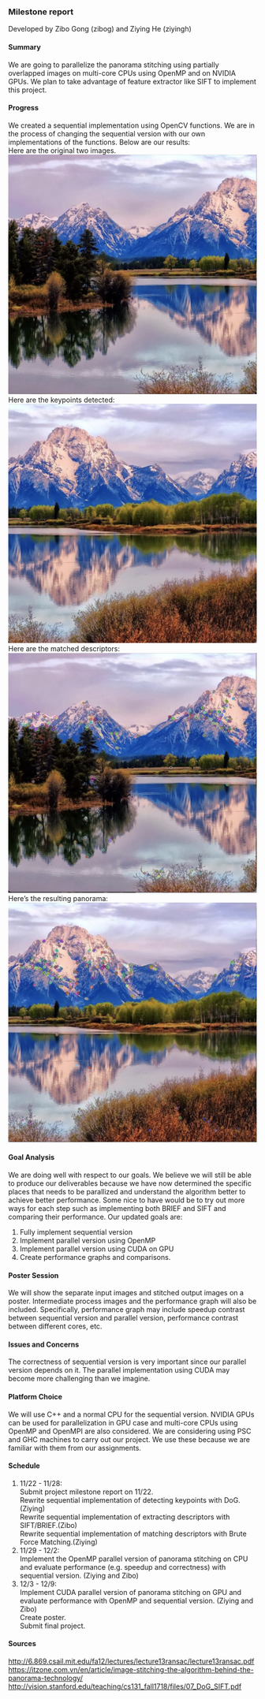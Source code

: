 ### Milestone report 

Developed by Zibo Gong (zibog) and Ziying He (ziyingh)

#### Summary
We are going to parallelize the panorama stitching using partially overlapped images on multi-core CPUs using OpenMP and on NVIDIA GPUs. We plan to take advantage of feature extractor like SIFT to implement this project.

#### Progress
We created a sequential implementation using OpenCV functions. We are in the process of changing the sequential version with our own implementations of the functions. Below are our results:  
Here are the original two images.
![](p1.png)
Here are the keypoints detected:
![](p2.png)
Here are the matched descriptors:
![](p3.png)
Here’s the resulting panorama:
![](p4.png)

#### Goal Analysis
We are doing well with respect to our goals. We believe we will still be able to produce our deliverables because we have now determined the specific places that needs to be parallized and understand the algorithm better to achieve better performance. Some nice to have would be to try out more ways for each step such as implementing both BRIEF and SIFT and comparing their performance. Our updated goals are:  
1. Fully implement sequential version  
2. Implement parallel version using OpenMP  
3. Implement parallel version using CUDA on GPU  
4. Create performance graphs and comparisons.  

#### Poster Session
We will show the separate input images and stitched output images on a poster. Intermediate process images and the performance graph will also be included. Specifically, performance graph may include speedup contrast between sequential version and parallel version, performance contrast between different cores, etc.

#### Issues and Concerns
The correctness of sequential version is very important since our parallel version depends on it. The parallel implementation using CUDA may become more challenging than we imagine.

#### Platform Choice
We will use C++ and a normal CPU for the sequential version. NVIDIA GPUs can be used for parallelization in GPU case and multi-core CPUs using OpenMP and OpenMPI are also considered. We are considering using PSC and GHC machines to carry out our project. We use these because we are familiar with them from our assignments.

#### Schedule
1. 11/22 - 11/28:  
Submit project milestone report on 11/22.  
Rewrite sequential implementation of detecting keypoints with DoG. (Ziying)  
Rewrite sequential implementation of extracting descriptors with SIFT/BRIEF.(Zibo)  
Rewrite sequential implementation of matching descriptors with Brute Force Matching.(Ziying)  
2. 11/29 - 12/2:  
Implement the OpenMP parallel version of panorama stitching on CPU and evaluate performance (e.g. speedup and correctness) with sequential version. (Ziying and Zibo)  
3. 12/3 - 12/9:  
Implement CUDA parallel version of panorama stitching on GPU and evaluate performance with OpenMP and sequential version. (Ziying and Zibo)  
Create poster.  
Submit final project.

#### Sources
<http://6.869.csail.mit.edu/fa12/lectures/lecture13ransac/lecture13ransac.pdf>
<https://itzone.com.vn/en/article/image-stitching-the-algorithm-behind-the-panorama-technology/>
<http://vision.stanford.edu/teaching/cs131_fall1718/files/07_DoG_SIFT.pdf>